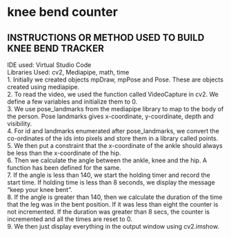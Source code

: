 # knee bend counter
 
<h2>INSTRUCTIONS OR METHOD USED TO BUILD KNEE BEND TRACKER</h2>
IDE used: Virtual Studio Code<br>
Libraries Used: cv2, Mediapipe, math, time<br>
1.	Initially we created objects mpDraw, mpPose and Pose. These are objects created using mediapipe.<br>
2.	To read the video, we used the function called VideoCapture in cv2. We define a few variables and initialize them to 0.<br>
3.	We use pose_landmarks from the mediapipe library to map to the body of the person. Pose landmarks gives x-coordinate, y-coordinate, depth and visibility.<br>
4.	For id and landmarks enumerated after pose_landmarks, we convert the co-ordinates of the ids into pixels and store them in a library called points.<br>
5.	We then put a constraint that the x-coordinate of the ankle should always be less than the x-coordinate of the hip.<br>
6.	Then we calculate the angle between the ankle, knee and the hip. A function has been defined for the same.<br>
7.	If the angle is less than 140, we start the holding timer and record the start time. If holding time is less than 8 seconds, we display the message “keep your knee bent”.<br>
8.	If the angle is greater than 140, then we calculate the duration of the time that the leg was in the bent position. If it was less than eight the counter is not incremented. If the duration was greater than 8 secs, the counter is incremented and all the times are reset to 0.<br>
9.	We then just display everything in the output window using cv2.imshow.<br>

